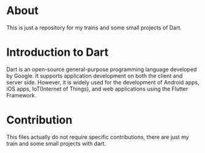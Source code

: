 # About 
This is just a repository for my trains and some small projects of Dart.

# Introduction to Dart
Dart is an open-source general-purpose programming language developed by Google. It supports application development on both the client and server side. However, it is widely used for the development of Android apps, iOS apps, IoT(Internet of Things), and web applications using the Flutter Framework.

# Contribution
This files actually do not require specific contributions, there are just my train and some small projects with dart.
